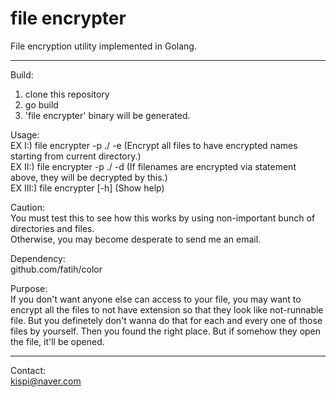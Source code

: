 # file encrypter
File encryption utility implemented in Golang.

***

Build:
1. clone this repository  
2. go build  
3. 'file encrypter' binary will be generated.  

Usage:  
EX I:) file encrypter -p ./ -e (Encrypt all files to have encrypted names starting from current directory.)  
EX II:) file encrypter -p ./ -d (If filenames are encrypted via statement above, they will be decrypted by this.)  
EX III:) file encrypter [-h] (Show help)  

Caution:  
You must test this to see how this works by using non-important bunch of directories and files.  
Otherwise, you may become desperate to send me an email.  

Dependency:  
github.com/fatih/color  

Purpose:  
If you don't want anyone else can access to your file, you may want to encrypt all the files to not have extension so that they look like not-runnable file. But you definetely don't wanna do that for each and every one of those files by yourself. Then you found the right place. But if somehow they open the file, it'll be opened.

***

Contact:  
kispi@naver.com
